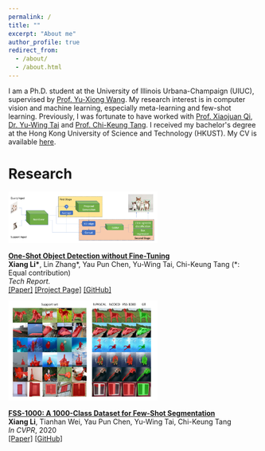 ```yaml
---
permalink: /
title: ""
excerpt: "About me"
author_profile: true
redirect_from: 
  - /about/
  - /about.html
---
```



I am a Ph.D. student at the University of Illinois Urbana-Champaign (UIUC), supervised by [Prof. Yu-Xiong Wang](https://yxw.web.illinois.edu/). 
My research interest is in computer vision and machine learning, especially meta-learning and few-shot learning. 
Previously, I was fortunate to have worked with [Prof. Xiaojuan Qi](https://xjqi.github.io/), 
[Dr. Yu-Wing Tai](https://scholar.google.com/citations?user=nFhLmFkAAAAJ) and [Prof. Chi-Keung Tang](https://scholar.google.com/citations?user=EWfpM74AAAAJ).
I received my bachelor's degree at the Hong Kong University of Science and Technology (HKUST). My CV is available [here](files/cv_xiang.pdf).  


Research
======

<div class="publication media">
  <img src="\images\papers\oneshot\overview.png"
     alt="Figure in Oneshot paper"
     class="publogo img-fluid float-left rounded g" width="300" a=""
     />

  <div class="media-body">
    <p><strong><a href="https://arxiv.org/abs/2005.03819" target="_blank">
    One-Shot Object Detection without Fine-Tuning</a></strong>
    <!-- <span class="badge badge-danger">New!</span> -->
    <br>
    <b>Xiang Li*</b>, Lin Zhang*, Yau Pun Chen, Yu-Wing Tai, Chi-Keung Tang (*: Equal contribution) <br>
    <em>Tech Report.</em> <br>
    <span class="links">
    <a href="https://arxiv.org/abs/2005.03819" target="_blank">[Paper]</a>
    <a href="https://ryanxli.github.io/oneshot" target="_blank">[Project Page]</a>
    <a href="https://github.com/RyanXLi/OneshotDet" target="_blank">[GitHub]</a>
    </span> </p>
  </div>
</div>


<div class="publication media">
<img src="\images\papers\fss\result.jpg"
     alt="Figure in FSS paper"
     class="publogo img-fluid float-left rounded g" width="300" a=""
     />

  <div class="media-body">
    <p><strong><a href="https://openaccess.thecvf.com/content_CVPR_2020/papers/Li_FSS-1000_A_1000-Class_Dataset_for_Few-Shot_Segmentation_CVPR_2020_paper.pdf" target="_blank">
    FSS-1000: A 1000-Class Dataset for Few-Shot Segmentation</a></strong>
    <br>
    <b>Xiang Li</b>, Tianhan Wei, Yau Pun Chen, Yu-Wing Tai, Chi-Keung Tang <br>
    <em>In CVPR</em>, 2020 <br>
    <span class="links">
    <a href="https://openaccess.thecvf.com/content_CVPR_2020/papers/Li_FSS-1000_A_1000-Class_Dataset_for_Few-Shot_Segmentation_CVPR_2020_paper.pdf
    " target="_blank">[Paper]</a>
    <a href="https://github.com/HKUSTCV/FSS-1000" target="_blank">[GitHub]</a>
    </span> </p>
  </div>
</div>
